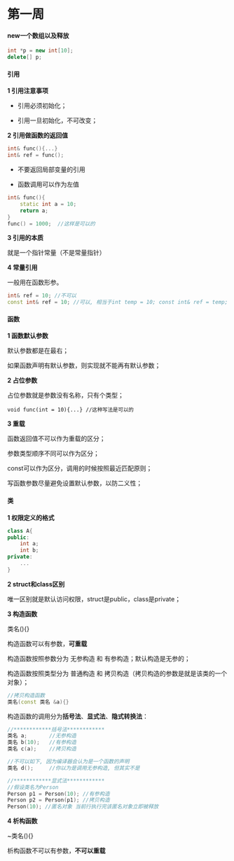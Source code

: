 # 第一周

#### new一个数组以及释放

```c++
int *p = new int[10];
delete[] p;
```



#### 引用

**1 引用注意事项**

+ 引用必须初始化；

+ 引用一旦初始化，不可改变；

**2 引用做函数的返回值**

```c++
int& func(){...}
int& ref = func();
```

+ 不要返回局部变量的引用

+ 函数调用可以作为左值

```c++
int& func(){
	static int a = 10;
	return a;
}
func() = 1000;	//这样是可以的
```

**3 引用的本质**

就是一个指针常量（不是常量指针）

**4 常量引用**

一般用在函数形参。

```c++
int& ref = 10; //不可以
const int& ref = 10; //可以, 相当于int temp = 10; const int& ref = temp;
```



#### 函数

**1 函数默认参数**

默认参数都是在最右；

如果函数声明有默认参数，则实现就不能再有默认参数；

**2 占位参数**

占位参数就是参数没有名称，只有个类型；

```
void func(int = 10){...} //这种写法是可以的
```

**3 重载**

函数返回值不可以作为重载的区分；

参数类型顺序不同可以作为区分；

const可以作为区分，调用的时候按照最近匹配原则；

写函数参数尽量避免设置默认参数，以防二义性；



#### 类

**1 权限定义的格式**

```c++
class A{
public:
	int a;
	int b;
private:
	...
}
```

**2 struct和class区别**

唯一区别就是默认访问权限，struct是public，class是private；

**3 构造函数**

类名(){}	

构造函数可以有参数，**可重载**

构造函数按照参数分为 无参构造 和 有参构造；默认构造是无参的；

构造函数按照类型分为 普通构造 和 拷贝构造（拷贝构造的参数是就是该类的一个对象）；

```c++
//拷贝构造函数
类名(const 类名 &a){}
```

构造函数的调用分为**括号法**、**显式法**、**隐式转换法**：

```c++
//************括号法************
类名 a;		//无参构造
类名 b(10);	//有参构造
类名 c(a);	//拷贝构造

//不可以如下, 因为编译器会认为是一个函数的声明
类名 d();		//你以为是调用无参构造, 但其实不是

//************显式法************
//假设类名为Person
Person p1 = Person(10);	//有参构造
Person p2 = Person(p1);	//拷贝构造
Person(10);	//匿名对象 当前行执行完该匿名对象立即被释放
```



**4 析构函数**

~类名(){}

析构函数不可以有参数，**不可以重载**
